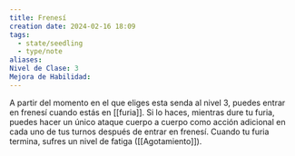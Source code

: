 ```yaml
---
title: Frenesí
creation date: 2024-02-16 18:09
tags:
  - state/seedling
  - type/note
aliases: 
Nivel de Clase: 3
Mejora de Habilidad:
---
```

A partir del momento en el que eliges esta senda al nivel 3, puedes entrar en frenesí cuando estás en [[furia]]. Si lo haces, mientras dure tu furia, puedes hacer un único ataque cuerpo a cuerpo como acción adicional en cada uno de tus turnos después de entrar en frenesí. Cuando tu furia termina, sufres un nivel de fatiga ([[Agotamiento]]).

